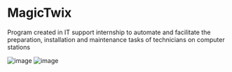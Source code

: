# MagicTwix
Program created in IT support internship to automate and facilitate the preparation, installation and maintenance tasks of technicians on computer stations

![image](https://github.com/teddyfresnes/MagicTwix/assets/80900011/20c6d3a2-4ad3-4a25-a6a8-16eae9044259)
![image](https://github.com/teddyfresnes/MagicTwix/assets/80900011/157422e8-1ef8-4952-9414-7412e22e90f8)

